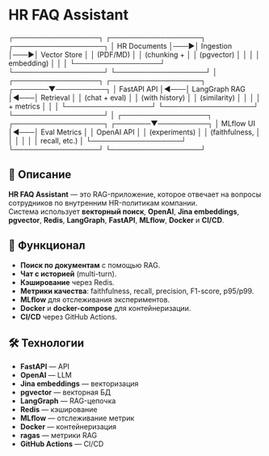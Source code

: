 # HR FAQ Assistant
┌─────────────────┐    ┌──────────────────┐    ┌──────────────────┐
│   HR Documents  │───▶│   Ingestion      │───▶│   Vector Store   │
│   (PDF/MD)      │    │   (chunking +    │    │   (pgvector)     │
│                 │    │   embedding)     │    │                  │
└─────────────────┘    └──────────────────┘    └──────────────────┘
                                                       │
┌─────────────────┐    ┌──────────────────┐    ┌───────▼──────────┐
│   FastAPI API   │◀───│   LangGraph RAG  │◀───│   Retrieval      │
│   (chat + eval) │    │   (with history) │    │   (similarity)   │
│                 │    │   + metrics      │    │                  │
└─────────────────┘    └──────────────────┘    └──────────────────┘
                                                       │
┌─────────────────┐    ┌──────────────────┐    ┌───────▼──────────┐
│   MLflow UI     │◀───│   Eval Metrics   │    │   OpenAI API     │
│   (experiments) │    │   (faithfulness, │    │                  │
│                 │    │   recall, etc.)  │    └──────────────────┘
└─────────────────┘    └──────────────────┘

## 🧠 Описание

**HR FAQ Assistant** — это RAG-приложение, которое отвечает на вопросы сотрудников по внутренним HR-политикам компании.  
Система использует **векторный поиск**, **OpenAI**, **Jina embeddings**, **pgvector**, **Redis**, **LangGraph**, **FastAPI**, **MLflow**, **Docker** и **CI/CD**.

## 🚀 Функционал

- **Поиск по документам** с помощью RAG.
- **Чат с историей** (multi-turn).
- **Кэширование** через Redis.
- **Метрики качества**: faithfulness, recall, precision, F1-score, p95/p99.
- **MLflow** для отслеживания экспериментов.
- **Docker** и **docker-compose** для контейнеризации.
- **CI/CD** через GitHub Actions.

## 🛠️ Технологии

- **FastAPI** — API
- **OpenAI** — LLM
- **Jina embeddings** — векторизация
- **pgvector** — векторная БД
- **LangGraph** — RAG-цепочка
- **Redis** — кэширование
- **MLflow** — отслеживание метрик
- **Docker** — контейнеризация
- **ragas** — метрики RAG
- **GitHub Actions** — CI/CD


